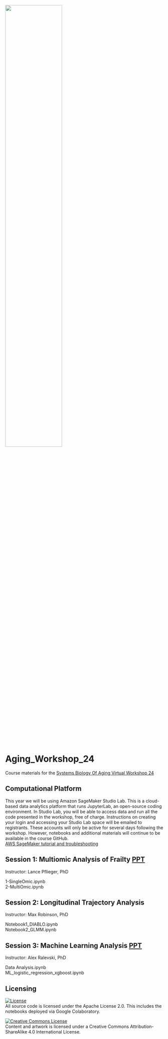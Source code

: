 <a href="https://isbscience.org/aging-workshop/"><img src="https://isbscience.org/aging-workshop/images/Systems_Biology_of_Aging_Workshop.png" width="60%"></a>


# Aging_Workshop_24
Course materials for the [Systems Biology Of Aging Virtual Workshop 24](https://isbscience.org/aging-workshop/) <br>


## Computational Platform
This year we will be using Amazon SageMaker Studio Lab. This is a cloud-based data analytics platform that runs JupyterLab, an open-source coding environment. In Studio Lab, you will be able to access data and run all the code presented in the workshop, free of charge. Instructions on creating your login and accessing your Studio Lab space will be emailed to registrants. These accounts will only be active for several days following the workshop. However, notebooks and additional materials will continue to be available in the course GitHub. <br>
[AWS SageMaker tutorial and troubleshooting](https://docs.google.com/presentation/d/1Hh0GXUHuHJOjWvQDOh5aDq_swyi7C4Po/edit#slide=id.g2705e0e223b_0_25) <br>

## Session 1: Multiomic Analysis of Frailty [PPT](https://docs.google.com/presentation/d/1hBnmXDfrJxfxKkE_X4xjOlYkDU4sA7ufKYuic1vRU3w/edit)
Instructor: Lance Pflieger, PhD <br>
  
  1-SingleOmic.ipynb <br>
  2-MultiOmic.ipynb <br>

## Session 2: Longitudinal Trajectory Analysis
Instructor: Max Robinson, PhD <br>

  Notebook1_DIABLO.ipynb <br>
  Notebook2_GLMM.ipynb <br>

## Session 3: Machine Learning Analysis [PPT](https://docs.google.com/presentation/d/1hfZGe1aPmmilU4MOT0-dkqs1q11mpD0igLzWeLc9YRs/edit#slide=id.g2da5a8f889c_1_50)
Instructor: Alex Ralevski, PhD <br>

  Data Analysis.ipynb <br>
  ML_logistic_regression_xgboost.ipynb <br>

## Licensing

[![License](https://img.shields.io/badge/License-Apache%202.0-blue.svg)](https://opensource.org/licenses/Apache-2.0)<br>
All source code is licensed under the Apache License 2.0. This includes the notebooks deployed via Google Colaboratory.

<a rel="license" href="http://creativecommons.org/licenses/by-sa/4.0/"><img alt="Creative Commons License" style="border-width:0" src="https://i.creativecommons.org/l/by-sa/4.0/80x15.png" /></a><br />Content and artwork is licensed under a Creative Commons Attribution-ShareAlike 4.0 International License.
